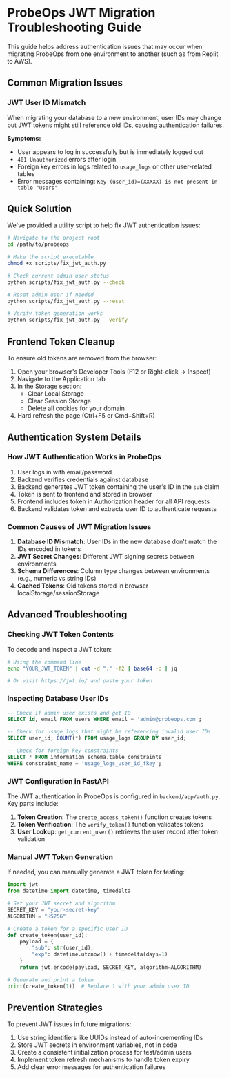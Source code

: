 # ProbeOps JWT Migration Troubleshooting Guide

This guide helps address authentication issues that may occur when migrating ProbeOps from one environment to another (such as from Replit to AWS).

## Common Migration Issues

### JWT User ID Mismatch

When migrating your database to a new environment, user IDs may change but JWT tokens might still reference old IDs, causing authentication failures.

**Symptoms:**
- User appears to log in successfully but is immediately logged out
- `401 Unauthorized` errors after login
- Foreign key errors in logs related to `usage_logs` or other user-related tables
- Error messages containing: `Key (user_id)=(XXXXX) is not present in table "users"`

## Quick Solution

We've provided a utility script to help fix JWT authentication issues:

```bash
# Navigate to the project root
cd /path/to/probeops

# Make the script executable
chmod +x scripts/fix_jwt_auth.py

# Check current admin user status
python scripts/fix_jwt_auth.py --check

# Reset admin user if needed
python scripts/fix_jwt_auth.py --reset

# Verify token generation works
python scripts/fix_jwt_auth.py --verify
```

## Frontend Token Cleanup

To ensure old tokens are removed from the browser:

1. Open your browser's Developer Tools (F12 or Right-click → Inspect)
2. Navigate to the Application tab
3. In the Storage section:
   - Clear Local Storage
   - Clear Session Storage
   - Delete all cookies for your domain
4. Hard refresh the page (Ctrl+F5 or Cmd+Shift+R)

## Authentication System Details

### How JWT Authentication Works in ProbeOps

1. User logs in with email/password
2. Backend verifies credentials against database
3. Backend generates JWT token containing the user's ID in the `sub` claim
4. Token is sent to frontend and stored in browser
5. Frontend includes token in Authorization header for all API requests
6. Backend validates token and extracts user ID to authenticate requests

### Common Causes of JWT Migration Issues

1. **Database ID Mismatch**: User IDs in the new database don't match the IDs encoded in tokens
2. **JWT Secret Changes**: Different JWT signing secrets between environments
3. **Schema Differences**: Column type changes between environments (e.g., numeric vs string IDs)
4. **Cached Tokens**: Old tokens stored in browser localStorage/sessionStorage

## Advanced Troubleshooting

### Checking JWT Token Contents

To decode and inspect a JWT token:

```bash
# Using the command line
echo "YOUR_JWT_TOKEN" | cut -d "." -f2 | base64 -d | jq

# Or visit https://jwt.io/ and paste your token
```

### Inspecting Database User IDs

```sql
-- Check if admin user exists and get ID
SELECT id, email FROM users WHERE email = 'admin@probeops.com';

-- Check for usage logs that might be referencing invalid user IDs
SELECT user_id, COUNT(*) FROM usage_logs GROUP BY user_id;

-- Check for foreign key constraints
SELECT * FROM information_schema.table_constraints 
WHERE constraint_name = 'usage_logs_user_id_fkey';
```

### JWT Configuration in FastAPI

The JWT authentication in ProbeOps is configured in `backend/app/auth.py`. Key parts include:

1. **Token Creation**: The `create_access_token()` function creates tokens
2. **Token Verification**: The `verify_token()` function validates tokens
3. **User Lookup**: `get_current_user()` retrieves the user record after token validation

### Manual JWT Token Generation

If needed, you can manually generate a JWT token for testing:

```python
import jwt
from datetime import datetime, timedelta

# Set your JWT secret and algorithm
SECRET_KEY = "your-secret-key"
ALGORITHM = "HS256"

# Create a token for a specific user ID
def create_token(user_id):
    payload = {
        "sub": str(user_id),
        "exp": datetime.utcnow() + timedelta(days=1)
    }
    return jwt.encode(payload, SECRET_KEY, algorithm=ALGORITHM)

# Generate and print a token
print(create_token(1))  # Replace 1 with your admin user ID
```

## Prevention Strategies

To prevent JWT issues in future migrations:

1. Use string identifiers like UUIDs instead of auto-incrementing IDs
2. Store JWT secrets in environment variables, not in code
3. Create a consistent initialization process for test/admin users
4. Implement token refresh mechanisms to handle token expiry
5. Add clear error messages for authentication failures